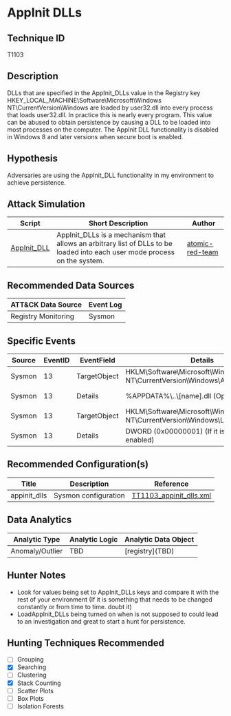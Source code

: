 # AppInit DLLs
## Technique ID
T1103


## Description
DLLs that are specified in the AppInit_DLLs value in the Registry key HKEY_LOCAL_MACHINE\Software\Microsoft\Windows NT\CurrentVersion\Windows are loaded by user32.dll into every process that loads user32.dll. In practice this is nearly every program. This value can be abused to obtain persistence by causing a DLL to be loaded into most processes on the computer. The AppInit DLL functionality is disabled in Windows 8 and later versions when secure boot is enabled.


## Hypothesis
Adversaries are using the AppInit_DLL functionality in my environment to achieve persistence.

## Attack Simulation

| Script  | Short Description | Author | 
|---------|---------|---------|
| [AppInit\_DLL](https://github.com/redcanaryco/atomic-red-team/blob/225f39bbb5799fba6b8e8bdada152dd178bf2174/atomics/T1103/T1103.md#atomic-test-1---install-appinit-shim)| AppInit\_DLLs is a mechanism that allows an arbitrary list of DLLs to be loaded into each user mode process on the system.| [atomic-red-team](https://github.com/redcanaryco/atomic-red-team/blob/225f39bbb5799fba6b8e8bdada152dd178bf2174/atomics/T1103/T1103.md#atomic-test-1---install-appinit-shim) |



## Recommended Data Sources

| ATT&CK Data Source | Event Log |
|---------|---------|
|Registry Monitoring| Sysmon |



## Specific Events

| Source | EventID | EventField | Details | Reference | 
|--------|---------|-------|---------|-----------| 
| Sysmon | 13 | TargetObject | HKLM\\Software\\Microsoft\\Windows NT\\CurrentVersion\\Windows\\AppInit_DLLs | [Eric Merritt](https://www.trustwave.com/Resources/SpiderLabs-Blog/Shining-the-Spotlight-on-Cherry-Picker-PoS-Malware/) |
| Sysmon | 13 | Details | %APPDATA%\\..\\[name].dll (Optional Path) | [Eric Merritt](https://www.trustwave.com/Resources/SpiderLabs-Blog/Shining-the-Spotlight-on-Cherry-Picker-PoS-Malware/) |
| Sysmon | 13 | TargetObject | HKLM\\Software\\Microsoft\\Windows NT\\CurrentVersion\\Windows\\LoadAppInit_DLLs | [Eric Merritt](https://www.trustwave.com/Resources/SpiderLabs-Blog/Shining-the-Spotlight-on-Cherry-Picker-PoS-Malware/) |
| Sysmon | 13 | Details | DWORD (0x00000001) (If it is not already enabled) | [Eric Merritt](https://www.trustwave.com/Resources/SpiderLabs-Blog/Shining-the-Spotlight-on-Cherry-Picker-PoS-Malware/) |

## Recommended Configuration(s)
| Title | Description | Reference|
|---------|---------|---------|
| appinit\_dlls | Sysmon configuration | [TT1103_appinit_dlls.xml](https://github.com/Cyb3rWard0g/ThreatHunter-Playbook/blob/master/attack_matrix/windows/sysmon_configs/TT1103_appinit_dlls.xml)



## Data Analytics 

| Analytic Type  | Analytic Logic | Analytic Data Object |
|--------|---------|---------|
| Anomaly/Outlier |  TBD  | [registry]\(TBD\) |


## Hunter Notes
* Look for values being set to AppInit_DLLs keys and compare it with the rest of your environment (If it is something that needs to be changed constantly or from time to time. doubt it)
* LoadAppInit_DLLs being turned on when is not supposed to could lead to an investigation and great to start a hunt for persistence. 


## Hunting Techniques Recommended

- [ ] Grouping
- [x] Searching
- [ ] Clustering
- [x] Stack Counting
- [ ] Scatter Plots
- [ ] Box Plots
- [ ] Isolation Forests